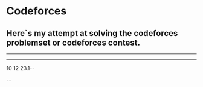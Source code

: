 
# Codeforces


Here`s my attempt at solving the codeforces problemset or codeforces  contest.
-
---
-----
10 12 23.1--

--
